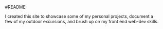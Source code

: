 #README

I created this site to showcase some of my personal projects, document a few of my outdoor excursions, and brush up on my front end web-dev skills.